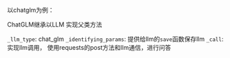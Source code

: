 以chatglm为例：

ChatGLM继承以LLM
实现父类方法

`_llm_type`: chat_glm
`_identifying_params`: 提供给llm的`save`函数保存llm
`_call`: 实现llm调用， 使用requests的post方法和llm通信，进行问答
